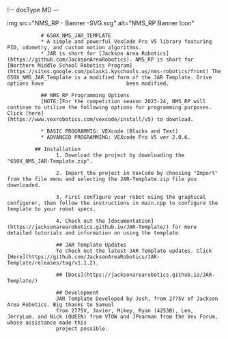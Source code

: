 !-- docType MD --
          <div>
               img src="NMS_RP - Banner -SVG.svg"
               alt="NMS_RP Banner Icon"
          </div>
          
               # 650X_NMS_JAR_TEMPLATE
               * A simple and powerful VexCode Pro V5 library featuring PID, odometry, and custom motion algorithms.
               * JAR is short for [Jackson Area Robotics](https://github.com/JacksonAreaRobotics). NMS_RP is short for [Northern Middle School Robotics Program]                                   (https://sites.google.com/pulaski.kyschools.us/nms-robotics/front) The 650X_NMS_JAR_Template is a modified form of the JAR Template. Drive options have                           been modified.
              
               ## NMS_RP Programming Options
               [NOTE:]For the competition season 2023-24, NMS_RP will continue to utilize the following options for programming purposes. Click [here]               (https://www.vexrobotics.com/vexcode/install/v5) to download. 

               * BASIC PROGRAMMIG: VEXcode (Blocks and Text)
               * ADVANCED PROGRAMMING: VEXcode Pro V5 ver 2.0.6. 

             ## Installation
                    1. Download the project by downloading the "650X_NMS_JAR-Template.zip". 
                    
                    2. Import the project in VexCode by choosing "Import" from the file menu and selecting the JAR-Template.zip file you downloaded.
                    
                    3. First configure your robot using the graphical configurer, then follow the instructions in main.cpp to configure the template to your robot specs.
                    
                    4. Check out the [documentation](https://jacksonarearobotics.github.io/JAR-Template/) for more detailed tutorials and information on using the template.

                    ## JAR Template Updates
                    To check out the latest JAR Template updates. Click [Here](https://github.com/JacksonAreaRobotics/JAR-Template/releases/tag/v1.1.2).

                    ## [Docs](https://jacksonarearobotics.github.io/JAR-Template/)

                    ## Development
                    JAR Template Developed by Josh, from 2775V of Jackson Area Robotics. Big thanks to Samuel 
                    from 2775V, Javier, Mikey, Ryan (4253B), Leo, JerryLum, and Nick (QUEEN) from VTOW and JPearman from the Vex Forum, whose assistance made this 
                    project possible.



     


